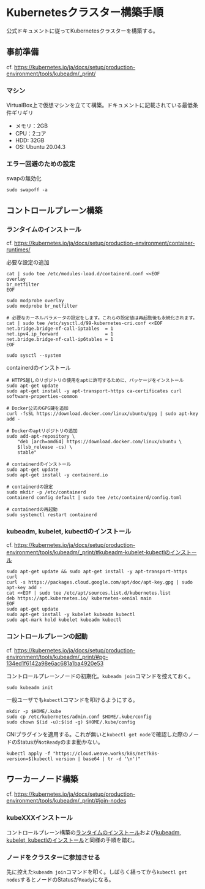 # Kubernetesクラスター構築手順
公式ドキュメントに従ってKubernetesクラスターを構築する。

## 事前準備
cf. https://kubernetes.io/ja/docs/setup/production-environment/tools/kubeadm/_print/

### マシン
VirtualBox上で仮想マシンを立てて構築。ドキュメントに記載されている最低条件ギリギリ  
- メモリ：2GB
- CPU：2コア
- HDD: 32GB
- OS: Ubuntu 20.04.3

### エラー回避のための設定

swapの無効化
```
sudo swapoff -a
```

## コントロールプレーン構築

### ランタイムのインストール
cf. https://kubernetes.io/ja/docs/setup/production-environment/container-runtimes/  

必要な設定の追加
```
cat | sudo tee /etc/modules-load.d/containerd.conf <<EOF
overlay
br_netfilter
EOF

sudo modprobe overlay
sudo modprobe br_netfilter

# 必要なカーネルパラメータの設定をします。これらの設定値は再起動後も永続化されます。
cat | sudo tee /etc/sysctl.d/99-kubernetes-cri.conf <<EOF
net.bridge.bridge-nf-call-iptables  = 1
net.ipv4.ip_forward                 = 1
net.bridge.bridge-nf-call-ip6tables = 1
EOF

sudo sysctl --system
```

containerdのインストール
```
# HTTPS越しのリポジトリの使用をaptに許可するために、パッケージをインストール
sudo apt-get update 
sudo apt-get install -y apt-transport-https ca-certificates curl software-properties-common
```
```
# Docker公式のGPG鍵を追加
curl -fsSL https://download.docker.com/linux/ubuntu/gpg | sudo apt-key add -
```
```
# Dockerのaptリポジトリの追加
sudo add-apt-repository \
    "deb [arch=amd64] https://download.docker.com/linux/ubuntu \
    $(lsb_release -cs) \
    stable"
```
```
# containerdのインストール
sudo apt-get update 
sudo apt-get install -y containerd.io
```
```
# containerdの設定
sudo mkdir -p /etc/containerd
containerd config default | sudo tee /etc/containerd/config.toml
```
```
# containerdの再起動
sudo systemctl restart containerd
```

### kubeadm, kubelet, kubectlのインストール
cf. https://kubernetes.io/ja/docs/setup/production-environment/tools/kubeadm/_print/#kubeadm-kubelet-kubectlのインストール  

```
sudo apt-get update && sudo apt-get install -y apt-transport-https curl
curl -s https://packages.cloud.google.com/apt/doc/apt-key.gpg | sudo apt-key add -
cat <<EOF | sudo tee /etc/apt/sources.list.d/kubernetes.list
deb https://apt.kubernetes.io/ kubernetes-xenial main
EOF
sudo apt-get update
sudo apt-get install -y kubelet kubeadm kubectl
sudo apt-mark hold kubelet kubeadm kubectl
```

### コントロールプレーンの起動
cf. https://kubernetes.io/ja/docs/setup/production-environment/tools/kubeadm/_print/#pg-134ed1f6142a98e6ac681a1ba4920e53  

コントロールプレーンノードの初期化。`kubeadm join`コマンドを控えておく。
```
sudo kubeadm init
```

一般ユーザでも`kubectl`コマンドを叩けるようにする。
```
mkdir -p $HOME/.kube
sudo cp /etc/kubernetes/admin.conf $HOME/.kube/config
sudo chown $(id -u):$(id -g) $HOME/.kube/config
```

CNIプラグインを適用する。これが無いと`kubectl get node`で確認した際のノードのStatusが`NotReady`のまま動かない。
```
kubectl apply -f "https://cloud.weave.works/k8s/net?k8s-version=$(kubectl version | base64 | tr -d '\n')"
```

## ワーカーノード構築
cf. https://kubernetes.io/ja/docs/setup/production-environment/tools/kubeadm/_print/#join-nodes

### kubeXXXインストール
コントロールプレーン構築の[ランタイムのインストール](#ランタイムのインストール)および[kubeadm, kubelet, kubectlのインストール](#kubeadm-kubelet-kubectlのインストール)と同様の手順を踏む。

### ノードをクラスターに参加させる
先に控えた`kubeadm join`コマンドを叩く。しばらく経ってから`kubectl get nodes`するとノードのStatusが`Ready`になる。

